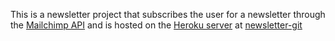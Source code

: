 This is a newsletter project that subscribes the user for a newsletter through the [Mailchimp API](https://us13.admin.mailchimp.com/lists/dashboard/overview?id=1129951) and is hosted on the [Heroku server](https://dashboard.heroku.com/) at [newsletter-git](https://newsletter-git.herokuapp.com/)
